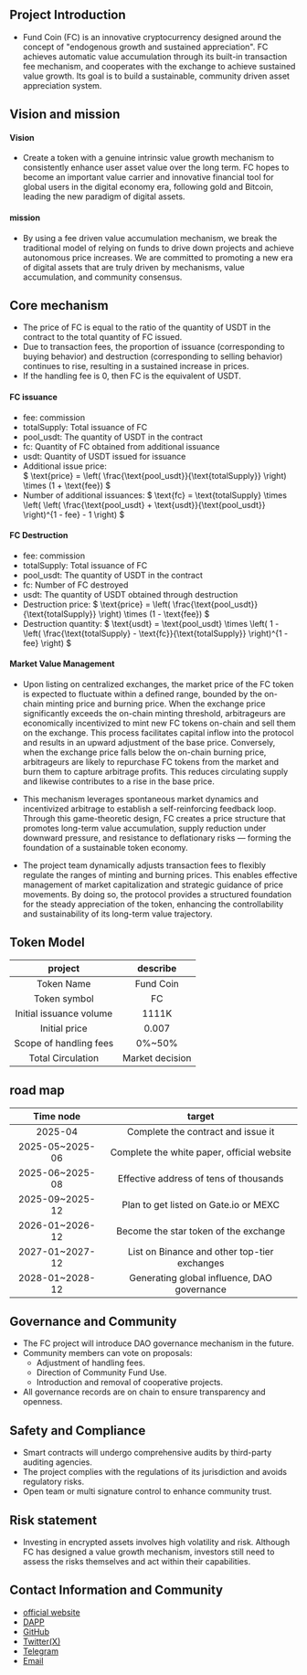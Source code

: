 ## Project Introduction
- Fund Coin (FC) is an innovative cryptocurrency designed around the concept of "endogenous growth and sustained appreciation". FC achieves automatic value accumulation through its built-in transaction fee mechanism, and cooperates with the exchange to achieve sustained value growth. Its goal is to build a sustainable, community driven asset appreciation system.

## Vision and mission
#### Vision
- Create a token with a genuine intrinsic value growth mechanism to consistently enhance user asset value over the long term. FC hopes to become an important value carrier and innovative financial tool for global users in the digital economy era, following gold and Bitcoin, leading the new paradigm of digital assets.
#### mission
- By using a fee driven value accumulation mechanism, we break the traditional model of relying on funds to drive down projects and achieve autonomous price increases. We are committed to promoting a new era of digital assets that are truly driven by mechanisms, value accumulation, and community consensus.

## Core mechanism
- The price of FC is equal to the ratio of the quantity of USDT in the contract to the total quantity of FC issued.
- Due to transaction fees, the proportion of issuance (corresponding to buying behavior) and destruction (corresponding to selling behavior) continues to rise, resulting in a sustained increase in prices.
- If the handling fee is 0, then FC is the equivalent of USDT.

#### FC issuance
- fee: commission
- totalSupply: Total issuance of FC
- pool_usdt: The quantity of USDT in the contract
- fc: Quantity of FC obtained from additional issuance
- usdt: Quantity of USDT issued for issuance
- Additional issue price:  
$ \text{price} = \left( \frac{\text{pool\_usdt}}{\text{totalSupply}} \right) \times (1 + \text{fee}) $
- Number of additional issuances:
$
\text{fc} = \text{totalSupply} \times \left( \left( \frac{\text{pool\_usdt} + \text{usdt}}{\text{pool\_usdt}} \right)^{1 - fee} - 1 \right)
$
#### FC Destruction
- fee: commission
- totalSupply: Total issuance of FC
- pool_usdt: The quantity of USDT in the contract
- fc: Number of FC destroyed
- usdt: The quantity of USDT obtained through destruction
- Destruction price:
$ \text{price} = \left( \frac{\text{pool\_usdt}}{\text{totalSupply}} \right) \times (1 - \text{fee}) $
- Destruction quantity:
$
\text{usdt} = \text{pool\_usdt} \times \left( 1 - \left( \frac{\text{totalSupply} - \text{fc}}{\text{totalSupply}} \right)^{1 - fee} \right)
$

#### Market Value Management
- Upon listing on centralized exchanges, the market price of the FC token is expected to fluctuate within a defined range, bounded by the on-chain minting price and burning price. When the exchange price significantly exceeds the on-chain minting threshold, arbitrageurs are economically incentivized to mint new FC tokens on-chain and sell them on the exchange. This process facilitates capital inflow into the protocol and results in an upward adjustment of the base price. Conversely, when the exchange price falls below the on-chain burning price, arbitrageurs are likely to repurchase FC tokens from the market and burn them to capture arbitrage profits. This reduces circulating supply and likewise contributes to a rise in the base price.

- This mechanism leverages spontaneous market dynamics and incentivized arbitrage to establish a self-reinforcing feedback loop. Through this game-theoretic design, FC creates a price structure that promotes long-term value accumulation, supply reduction under downward pressure, and resistance to deflationary risks — forming the foundation of a sustainable token economy.

- The project team dynamically adjusts transaction fees to flexibly regulate the ranges of minting and burning prices. This enables effective management of market capitalization and strategic guidance of price movements. By doing so, the protocol provides a structured foundation for the steady appreciation of the token, enhancing the controllability and sustainability of its long-term value trajectory.


## Token Model
project | describe
:----:| :-----: 
Token Name | Fund Coin  
Token symbol | FC 
Initial issuance volume | 1111K 
Initial price | 0.007 
Scope of handling fees | 0%~50% 
Total Circulation | Market decision 

## road map
Time node |  target 
:----:| :-----: 
2025-04 | Complete the contract and issue it  
2025-05~2025-06 | Complete the white paper, official website 
2025-06~2025-08 | Effective address of tens of thousands
2025-09~2025-12 | Plan to get listed on Gate.io or MEXC
2026-01~2026-12 | Become the star token of the exchange
2027-01~2027-12 | List on Binance and other top-tier exchanges
2028-01~2028-12 | Generating global influence, DAO governance

## Governance and Community
- The FC project will introduce DAO governance mechanism in the future.
- Community members can vote on proposals: 
    - Adjustment of handling fees.
    - Direction of Community Fund Use.
    - Introduction and removal of cooperative projects.
- All governance records are on chain to ensure transparency and openness.

## Safety and Compliance
- Smart contracts will undergo comprehensive audits by third-party auditing agencies.
- The project complies with the regulations of its jurisdiction and avoids regulatory risks.
- Open team or multi signature control to enhance community trust.

## Risk statement
- Investing in encrypted assets involves high volatility and risk. Although FC has designed a value growth mechanism, investors still need to assess the risks themselves and act within their capabilities.

## Contact Information and Community
- [official website](https://www.fcoin.me)
- [DAPP](https://fcoin.me)
- [GitHub](https://github.com/LessMyers/fcoin)
- [Twitter(X)](https://x.com/@FC_Project)
- [Telegram](https://t.me/+p4EShx_eOG41MWE1)
- [Email](contact@fcoin.me)